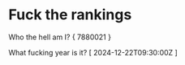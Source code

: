 # Fuck the rankings

Who the hell am I?
{ 7880021 }

What fucking year is it?
[ 2024-12-22T09:30:00Z ]
